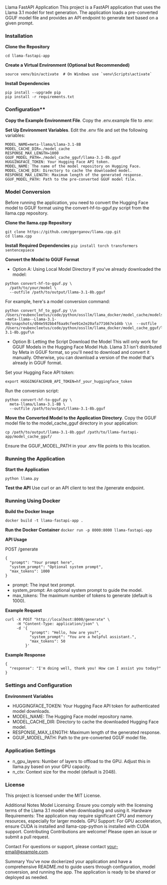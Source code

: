 Llama FastAPI Application
This project is a FastAPI application that uses the Llama 3.1 model for text generation. The application loads a pre-converted GGUF model file and provides an API endpoint to generate text based on a given prompt.


### Installation
**Clone the Repository**
```git clone https://github.com/your-username/llama-fastapi-app.git
cd llama-fastapi-app
```

**Create a Virtual Environment (Optional but Recommended)**
```python3 -m venv venv
source venv/bin/activate  # On Windows use `venv\Scripts\activate`
```

**Install Dependencies**
```
pip install --upgrade pip
pip install -r requirements.txt
```

### Configuration**
**Copy the Example Environment File**. Copy the .env.example file to .env:

**Set Up Environment Variables**. Edit the .env file and set the following variables:


```HUGGINGFACE_TOKEN=hf_your_huggingface_token
MODEL_NAME=meta-llama/Llama-3.1-8B
MODEL_CACHE_DIR=./model_cache
RESPONSE_MAX_LENGTH=1000
GGUF_MODEL_PATH=./model_cache_gguf/llama-3.1-8b.gguf
HUGGINGFACE_TOKEN: Your Hugging Face API token.
MODEL_NAME: The name of the model repository on Hugging Face.
MODEL_CACHE_DIR: Directory to cache the downloaded model.
RESPONSE_MAX_LENGTH: Maximum length of the generated response.
GGUF_MODEL_PATH: Path to the pre-converted GGUF model file.
```

### Model Conversion
Before running the application, you need to convert the Hugging Face model to GGUF format using the convert-hf-to-gguf.py script from the llama.cpp repository.

**Clone the llama.cpp Repository**
```
git clone https://github.com/ggerganov/llama.cpp.git
cd llama.cpp
```

**Install Required Dependencies**
`pip install torch transformers sentencepiece`

**Convert the Model to GGUF Format**
- Option A: Using Local Model Directory
If you've already downloaded the model:

```
python convert-hf-to-gguf.py \
  /path/to/your/model \
  --outfile /path/to/output/llama-3.1-8b.gguf
```

For example, here's a model conversion command:
```
python convert_hf_to_gguf.py \\n  /Users/reubencleetus/code/python/ossllm/llama_docker/model_cache/models--meta-llama--Llama-3.1-8B/snapshots/d04e592bb4f6aa9cfee91e2e20afa771667e1d4b \\n  --outfile /Users/reubencleetus/code/python/ossllm/llama_docker/model_cache_gguf/llama-3.1-8b.gguf\n
```


- Option B: Letting the Script Download the Model
This will only work for GGUF Models in the Hugging Face Model Hub. Llama 3.1 isn't distributed by Meta in GGUF format, so you'll need to download and convert it manually. Otherwise, you can download a version of the model that's already in GGUF format.

Set your Hugging Face API token:
```
export HUGGINGFACEHUB_API_TOKEN=hf_your_huggingface_token
```
Run the conversion script:

```
python convert-hf-to-gguf.py \
  meta-llama/Llama-3.1-8B \
  --outfile /path/to/output/llama-3.1-8b.gguf
```

**Move the Converted Model to the Application Directory**. Copy the GGUF model file to the model_cache_gguf directory in your application:

`cp /path/to/output/llama-3.1-8b.gguf /path/to/llama-fastapi-app/model_cache_gguf/`

Ensure the GGUF_MODEL_PATH in your .env file points to this location.

### Running the Application
**Start the Application**

`python llama.py`

**Test the API**
Use curl or an API client to test the /generate endpoint.

### Running Using Docker
**Build the Docker Image**

`docker build -t llama-fastapi-app .`

**Run the Docker Container**
`docker run -p 8000:8000 llama-fastapi-app`

**API Usage**

POST /generate
```
{
  "prompt": "Your prompt here",
  "system_prompt": "Optional system prompt",
  "max_tokens": 1000
}
```

- prompt: The input text prompt.
- system_prompt: An optional system prompt to guide the model.
- max_tokens: The maximum number of tokens to generate (default is 1000).

**Example Request**
```
curl -X POST "http://localhost:8000/generate" \
     -H "Content-Type: application/json" \
     -d '{
           "prompt": "Hello, how are you?",
           "system_prompt": "You are a helpful assistant.",
           "max_tokens": 50
         }'
```

**Example Response**
```
{
  "response": "I'm doing well, thank you! How can I assist you today?"
}
```

### Settings and Configuration
**Environment Variables**
- HUGGINGFACE_TOKEN: Your Hugging Face API token for authenticated model downloads.
- MODEL_NAME: The Hugging Face model repository name.
- MODEL_CACHE_DIR: Directory to cache the downloaded Hugging Face model.
- RESPONSE_MAX_LENGTH: Maximum length of the generated response.
- GGUF_MODEL_PATH: Path to the pre-converted GGUF model file.

### Application Settings
- n_gpu_layers: Number of layers to offload to the GPU. Adjust this in llama.py based on your GPU capacity.
- n_ctx: Context size for the model (default is 2048).

### License
This project is licensed under the MIT License.

Additional Notes
Model Licensing: Ensure you comply with the licensing terms of the Llama 3.1 model when downloading and using it.
Hardware Requirements: The application may require significant CPU and memory resources, especially for larger models.
GPU Support: For GPU acceleration, ensure CUDA is installed and llama-cpp-python is installed with CUDA support.
Contributing
Contributions are welcome! Please open an issue or submit a pull request.

Contact
For questions or support, please contact your-email@example.com.

Summary
You've now dockerized your application and have a comprehensive README.md to guide users through configuration, model conversion, and running the app. The application is ready to be shared or deployed as needed.